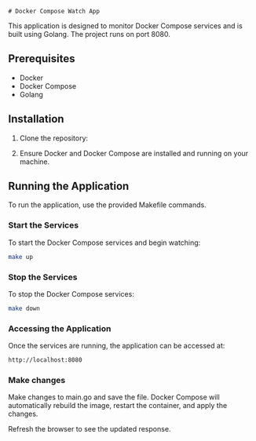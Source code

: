     # Docker Compose Watch App

This application is designed to monitor Docker Compose services and is built using Golang. The project runs on port 8080.

## Prerequisites

- Docker
- Docker Compose
- Golang

## Installation

1. Clone the repository:

2. Ensure Docker and Docker Compose are installed and running on your machine.

## Running the Application

To run the application, use the provided Makefile commands.

### Start the Services

To start the Docker Compose services and begin watching:

```sh
make up
```

### Stop the Services

To stop the Docker Compose services:

```sh
make down
```

### Accessing the Application

Once the services are running, the application can be accessed at:

```sh
http://localhost:8080
```

### Make changes

Make changes to main.go and save the file. Docker Compose will automatically rebuild the image, restart the container, and apply the changes.

Refresh the browser to see the updated response.
